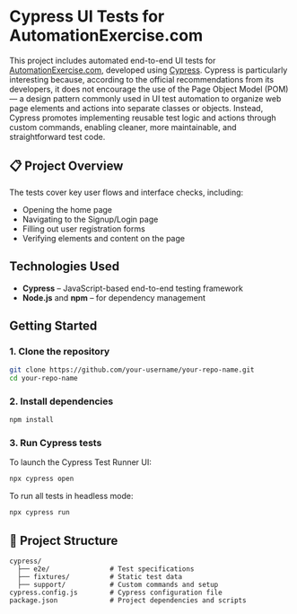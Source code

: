 # Cypress UI Tests for AutomationExercise.com

This project includes automated end-to-end UI tests for [AutomationExercise.com](https://automationexercise.com), developed using [Cypress](https://www.cypress.io/). Cypress is particularly interesting because, according to the official recommendations from its developers, it does not encourage the use of the Page Object Model (POM) — a design pattern commonly used in UI test automation to organize web page elements and actions into separate classes or objects. Instead, Cypress promotes implementing reusable test logic and actions through custom commands, enabling cleaner, more maintainable, and straightforward test code.


## 📋 Project Overview

The tests cover key user flows and interface checks, including:

- Opening the home page  
- Navigating to the Signup/Login page  
- Filling out user registration forms  
- Verifying elements and content on the page  

## Technologies Used

- **Cypress** – JavaScript-based end-to-end testing framework  
- **Node.js** and **npm** – for dependency management  

## Getting Started

### 1. Clone the repository

```bash
git clone https://github.com/your-username/your-repo-name.git
cd your-repo-name
````

### 2. Install dependencies

```bash
npm install
```

### 3. Run Cypress tests

To launch the Cypress Test Runner UI:

```bash
npx cypress open
```

To run all tests in headless mode:

```bash
npx cypress run
```

## 📂 Project Structure

```
cypress/
  ├── e2e/               # Test specifications
  ├── fixtures/          # Static test data
  ├── support/           # Custom commands and setup
cypress.config.js        # Cypress configuration file
package.json             # Project dependencies and scripts
```
